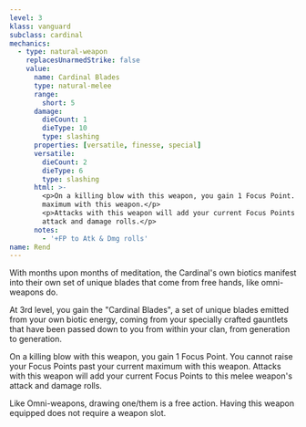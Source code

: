 ```yaml
---
level: 3
klass: vanguard
subclass: cardinal
mechanics:
  - type: natural-weapon
    replacesUnarmedStrike: false
    value:
      name: Cardinal Blades
      type: natural-melee
      range:
        short: 5
      damage:
        dieCount: 1
        dieType: 10
        type: slashing
      properties: [versatile, finesse, special]
      versatile:
        dieCount: 2
        dieType: 6
        type: slashing
      html: >-
        <p>On a killing blow with this weapon, you gain 1 Focus Point. You cannot raise your Focus Points past your current
        maximum with this weapon.</p>
        <p>Attacks with this weapon will add your current Focus Points to this melee weapon's
        attack and damage rolls.</p>
      notes:
        - '+FP to Atk & Dmg rolls'
name: Rend
---
```

With months upon months of meditation, the Cardinal's own biotics manifest into their own set of unique blades
that come from free hands, like omni-weapons do.

At 3rd level, you gain the "Cardinal Blades", a set of unique blades emitted from your own biotic energy, coming from
your specially crafted gauntlets that have been passed down to you from within your clan, from generation to generation.

On a killing blow with this weapon, you gain 1 Focus Point. You cannot raise your Focus Points past your current
maximum with this weapon. Attacks with this weapon will add your current Focus Points to this melee weapon's
attack and damage rolls.

Like Omni-weapons, drawing one/them is a free action. Having this weapon equipped does not require a weapon slot.
